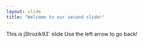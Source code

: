 ```yaml
---
layout: slide
title: "Welcome to our second slide!"
---
```

This is jStrozik93` slide
Use the left arrow to go back!
